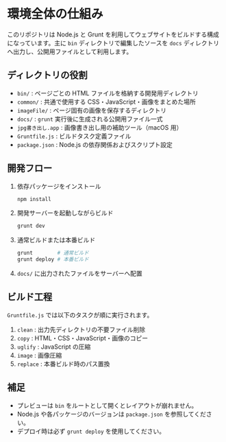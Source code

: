 # 環境全体の仕組み

このリポジトリは Node.js と Grunt を利用してウェブサイトをビルドする構成になっています。主に `bin` ディレクトリで編集したソースを `docs` ディレクトリへ出力し、公開用ファイルとして利用します。

## ディレクトリの役割
- `bin/` : ページごとの HTML ファイルを格納する開発用ディレクトリ
- `common/` : 共通で使用する CSS・JavaScript・画像をまとめた場所
- `imageFile/` : ページ固有の画像を保存するディレクトリ
- `docs/` : `grunt` 実行後に生成される公開用ファイル一式
- `jpg書き出し.app` : 画像書き出し用の補助ツール（macOS 用）
- `Gruntfile.js` : ビルドタスク定義ファイル
- `package.json` : Node.js の依存関係およびスクリプト設定

## 開発フロー
1. 依存パッケージをインストール
   ```bash
   npm install
   ```
2. 開発サーバーを起動しながらビルド
   ```bash
   grunt dev
   ```
3. 通常ビルドまたは本番ビルド
   ```bash
   grunt        # 通常ビルド
   grunt deploy # 本番ビルド
   ```
4. `docs/` に出力されたファイルをサーバーへ配置

## ビルド工程
`Gruntfile.js` では以下のタスクが順に実行されます。
1. `clean` : 出力先ディレクトリの不要ファイル削除
2. `copy`  : HTML・CSS・JavaScript・画像のコピー
3. `uglify` : JavaScript の圧縮
4. `image` : 画像圧縮
5. `replace` : 本番ビルド時のパス置換

## 補足
- プレビューは `bin` をルートとして開くとレイアウトが崩れません。
- Node.js や各パッケージのバージョンは `package.json` を参照してください。
- デプロイ時は必ず `grunt deploy` を使用してください。

